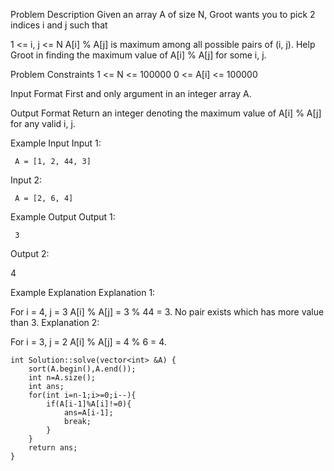 Problem Description
Given an array A of size N, Groot wants you to pick 2 indices i and j such that

1 <= i, j <= N
A[i] % A[j] is maximum among all possible pairs of (i, j).
Help Groot in finding the maximum value of A[i] % A[j] for some i, j.



Problem Constraints
1 <= N <= 100000
0 <= A[i] <= 100000



Input Format
First and only argument in an integer array A.



Output Format
Return an integer denoting the maximum value of A[i] % A[j] for any valid i, j.



Example Input
Input 1:
```
 A = [1, 2, 44, 3]
```
Input 2:
````
 A = [2, 6, 4]

````
Example Output
Output 1:
````
 3
````
Output 2:

 4


Example Explanation
Explanation 1:

 For i = 4, j = 3  A[i] % A[j] = 3 % 44 = 3.
 No pair exists which has more value than 3.
Explanation 2:

 For i = 3, j = 2  A[i] % A[j] = 4 % 6 = 4.
 
  ```
int Solution::solve(vector<int> &A) {
      sort(A.begin(),A.end());
      int n=A.size();
      int ans;
      for(int i=n-1;i>=0;i--){
          if(A[i-1]%A[i]!=0){
              ans=A[i-1];
              break;
          }
      }
      return ans;
  }
   

